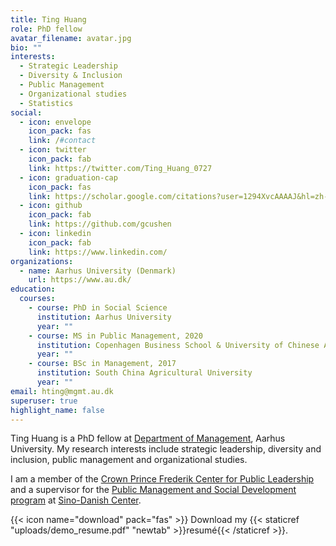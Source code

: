 ```yaml
---
title: Ting Huang
role: PhD fellow
avatar_filename: avatar.jpg
bio: ""
interests:
  - Strategic Leadership
  - Diversity & Inclusion
  - Public Management
  - Organizational studies
  - Statistics
social:
  - icon: envelope
    icon_pack: fas
    link: /#contact
  - icon: twitter
    icon_pack: fab
    link: https://twitter.com/Ting_Huang_0727
  - icon: graduation-cap
    icon_pack: fas
    link: https://scholar.google.com/citations?user=1294XvcAAAAJ&hl=zh-CN&oi=sra
  - icon: github
    icon_pack: fab
    link: https://github.com/gcushen
  - icon: linkedin
    icon_pack: fab
    link: https://www.linkedin.com/
organizations:
  - name: Aarhus University (Denmark)
    url: https://www.au.dk/
education:
  courses:
    - course: PhD in Social Science
      institution: Aarhus University
      year: ""
    - course: MS in Public Management, 2020
      institution: Copenhagen Business School & University of Chinese Academy of Sciences
      year: ""
    - course: BSc in Management, 2017
      institution: South China Agricultural University
      year: ""
email: hting@mgmt.au.dk
superuser: true
highlight_name: false
---
```

Ting Huang is a PhD fellow at [Department of Management](https://mgmt.au.dk/), Aarhus University. My research interests include strategic leadership, diversity and inclusion, public management and organizational studies. 

I am a member of the [Crown Prince Frederik Center for Public Leadership](https://ps.au.dk/en/cpl/) and a supervisor for the [Public Management and Social Development program](https://sdc.university/education/masters-programme/public-management/) at [Sino-Danish Center](https://sdc.university/).

{{< icon name="download" pack="fas" >}} Download my {{< staticref "uploads/demo_resume.pdf" "newtab" >}}resumé{{< /staticref >}}.